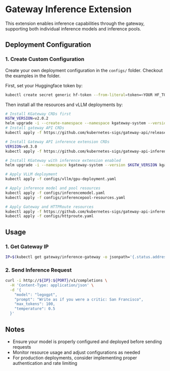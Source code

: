 # Gateway Inference Extension

This extension enables inference capabilities through the gateway, supporting both individual inference models and inference pools.

## Deployment Configuration

### 1. Create Custom Configuration

Create your own deployment configuration in the `configs/` folder. Checkout the examples in the folder.

First, set your Huggingface token by:

```bash
kubectl create secret generic hf-token --from-literal=token=<YOUR HF_TOKEN>
```

Then install all the resources and vLLM deployments by:

```bash
# Install KGateway CRDs first
KGTW_VERSION=v2.0.2
helm upgrade -i --create-namespace --namespace kgateway-system --version $KGTW_VERSION kgateway-crds oci://cr.kgateway.dev/kgateway-dev/charts/kgateway-crds
# Install gateway API CRDs
kubectl apply -f https://github.com/kubernetes-sigs/gateway-api/releases/download/v1.3.0/standard-install.yaml

# Install Gateway API inference extension CRDs
VERSION=v0.3.0
kubectl apply -f https://github.com/kubernetes-sigs/gateway-api-inference-extension/releases/download/$VERSION/manifests.yaml

# Install KGateway with inference extension enabled
helm upgrade -i --namespace kgateway-system --version $KGTW_VERSION kgateway oci://cr.kgateway.dev/kgateway-dev/charts/kgateway --set inferenceExtension.enabled=true

# Apply VLLM deployment
kubectl apply -f configs/vllm/gpu-deployment.yaml

# Apply inference model and pool resources
kubectl apply -f configs/inferencemodel.yaml
kubectl apply -f configs/inferencepool-resources.yaml

# Apply Gateway and HTTPRoute resources
kubectl apply -f https://github.com/kubernetes-sigs/gateway-api-inference-extension/raw/main/config/manifests/gateway/kgateway/gateway.yaml
kubectl apply -f configs/httproute.yaml
```

## Usage

### 1. Get Gateway IP

```bash
IP=$(kubectl get gateway/inference-gateway -o jsonpath='{.status.addresses[0].value}')
```

### 2. Send Inference Request

```bash
curl -i http://${IP}:${PORT}/v1/completions \
  -H 'Content-Type: application/json' \
  -d '{
    "model": "legogpt",
    "prompt": "Write as if you were a critic: San Francisco",
    "max_tokens": 100,
    "temperature": 0.5
  }'
```

## Notes

- Ensure your model is properly configured and deployed before sending requests
- Monitor resource usage and adjust configurations as needed
- For production deployments, consider implementing proper authentication and rate limiting
